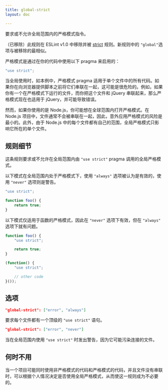 ```yaml
---
title: global-strict
layout: doc

---
```


要求或不允许全局范围内的严格模式指令。

（已移除）此规则在 ESLint v1.0 中移除并被 [strict](strict) 规则。新规则中的 `"global"`选项与被移除的最相似。

严格模式是通过在你的代码中使用以下 pragma 来启用的：

```js
"use strict";
```

当全局使用时，如本例中，严格模式 pragma 适用于单个文件中的所有代码。如果你在向浏览器提供脚本之前将它们串联在一起，这可能是很危险的。例如，如果你有一个在严格模式下运行的文件，而你把这个文件和 jQuery 串联起来，那么严格模式现在也适用于 jQuery，并可能导致错误。

然而，如果你使用的是 Node.js，你可能想在全球范围内打开严格模式。在 Node.js 项目中，文件通常不会被串联在一起，因此，意外应用严格模式的风险是最小的。此外，由于 Node.js 中的每个文件都有自己的范围，全局严格模式只影响它所在的单个文件。

## 规则细节

这条规则要求或不允许在全局范围内由 `"use strict"` pragma 调用的全局严格模式。

以下模式在全局范围内处于严格模式下，使用 `"always"` 选项被认为是有效的，使用 `"never"` 选项则是警告。

```js
"use strict";

function foo() {
    return true;
}
```

以下模式仅适用于函数的严格模式，因此在 `"never"` 选项下有效，但在 `"always"` 选项下就有问题。

```js
function foo() {
    "use strict";

    return true;
}

(function() {
    "use strict";

    // other code
}());
```

## 选项

```json
"global-strict": ["error", "always"]
```

要求每个文件都有一个顶级的 `"use strict"` 语句。

```json
"global-strict": ["error", "never"]
```

当在全局范围内使用 `"use strict"` 时发出警告，因为它可能污染连接的文件。

## 何时不用

当一个项目可能同时使用非严格模式的代码和严格模式的代码，并且文件没有串联时，可以根据个人情况决定是否使用全局严格模式，从而使这一规则成为不必要的。
